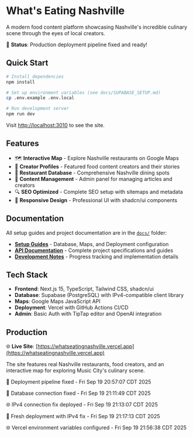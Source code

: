 # What's Eating Nashville

A modern food content platform showcasing Nashville's incredible culinary scene through the eyes of local creators.

🚀 **Status**: Production deployment pipeline fixed and ready!

## Quick Start

```bash
# Install dependencies
npm install

# Set up environment variables (see docs/SUPABASE_SETUP.md)
cp .env.example .env.local

# Run development server
npm run dev
```

Visit [http://localhost:3010](http://localhost:3010) to see the site.

## Features

- 🗺️ **Interactive Map** - Explore Nashville restaurants on Google Maps
- 👥 **Creator Profiles** - Featured food content creators and their stories  
- 🍴 **Restaurant Database** - Comprehensive Nashville dining spots
- 📝 **Content Management** - Admin panel for managing articles and creators
- 🔍 **SEO Optimized** - Complete SEO setup with sitemaps and metadata
- 📱 **Responsive Design** - Professional UI with shadcn/ui components

## Documentation

All setup guides and project documentation are in the [`docs/`](./docs/) folder:

- **[Setup Guides](./docs/)** - Database, Maps, and Deployment configuration
- **[API Documentation](./docs/)** - Complete project specifications and guides
- **[Development Notes](./docs/)** - Progress tracking and implementation details

## Tech Stack

- **Frontend**: Next.js 15, TypeScript, Tailwind CSS, shadcn/ui
- **Database**: Supabase (PostgreSQL) with IPv4-compatible client library  
- **Maps**: Google Maps JavaScript API
- **Deployment**: Vercel with GitHub Actions CI/CD
- **Admin**: Basic Auth with TipTap editor and OpenAI integration

## Production

🌐 **Live Site**: [https://whatseatingnashville.vercel.app](https://whatseatingnashville.vercel.app)

The site features real Nashville restaurants, food creators, and an interactive map for exploring Music City's culinary scene.


🚀 Deployment pipeline fixed - Fri Sep 19 20:57:07 CDT 2025


🔧 Database connection fixed - Fri Sep 19 21:11:49 CDT 2025


🌐 IPv4 connection fix deployed - Fri Sep 19 21:13:07 CDT 2025


🔧 Fresh deployment with IPv4 fix - Fri Sep 19 21:17:13 CDT 2025


🌐 Vercel environment variables configured - Fri Sep 19 21:56:38 CDT 2025
